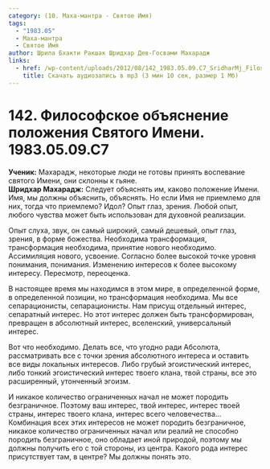 ```yaml
---
category: (10. Маха-мантра - Святое Имя)
tags:
  - "1983.05"
  - Маха-мантра
  - Святое Имя
author: Шрила Бхакти Ракшак Шридхар Дев-Госвами Махарадж
links:
  - href: /wp-content/uploads/2012/08/142_1983.05.09.C7_SridharMj_Filosofskoye_obyasnenie_polojeniya_Svyatogo_Imeni.mp3
    title: Скачать аудиозапись в mp3 (3 мин 10 сек, размер 1 Мб)
---
```


# 142. Философское объяснение положения Святого Имени. 1983.05.09.С7

**Ученик:** Махарадж, некоторые люди не готовы принять воспевание святого Имени, они склонны к гьяне.\
**Шридхар Махарадж:** Следует объяснять им, каково положение Имени. Имя, мы должны объяснить, объяснять. Но если Имя не приемлемо для них, тогда что приемлемо? Идол? Опыт глаз, зрения. Любой опыт, любого чувства может быть использован для духовной реализации.

Опыт слуха, звук, он самый широкий, самый дешевый, опыт глаз, зрения, в форме божества. Необходима трансформация, трансформация необходима, принятие нового необходимо. Ассимиляция нового, усвоение. Согласно более высокой точке уровня понимания, понимания. Изменению интересов к более высокому интересу. Пересмотр, переоценка.

В настоящее время мы находимся в этом мире, в определенной форме, в определенной позиции, но трансформация необходима. Мы все сепарационисты, сепарационисты. Нам присущ отдельный интерес, сепаратный интерес. Но этот интерес должен быть трансформирован, превращен в абсолютный интерес, вселенский, универсальный интерес.

Вот что необходимо. Делать все, что угодно ради Абсолюта, рассматривать все с точки зрения абсолютного интереса и оставить все виды локальных интересов. Либо грубый эгоистический интерес, либо тонкий эгоистический интерес твоего клана, твой страны, все это расширенный, утонченный эгоизм.

И никакое количество ограниченных начал не может породить безграничное. Поэтому ваш интерес, твой интерес, интерес твоей страны, интерес твоего клана, интерес всего человечества… Комбинация всех этих интересов не может породить безграничное, никакое количество ограниченных начал или реалий не способно породить безграничное, оно обладает иной природой, поэтому мы должны получить его с той стороны, из центра. Какого рода интерес присутствует там, в центре? Мы должны понять это.

